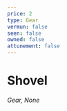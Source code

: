 ```yaml
---
price: 2
type: Gear
vermun: false
seen: false
owned: false
attunement: false
---
```

# Shovel

*Gear, None*